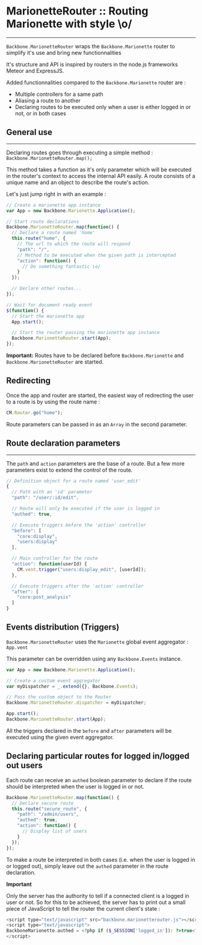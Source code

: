 # MarionetteRouter :: Routing Marionette with style \o/
----

```Backbone.MarionetteRouter``` wraps the ```Backbone.Marionette``` router to simplify it's use and bring new functionnalities

It's structure and API is inspired by routers in the node.js frameworks Meteor and ExpressJS.

Added functionnalities compared to the ```Backbone.Marionette``` router are :

 * Multiple controllers for a same path
 * Aliasing a route to another
 * Declaring routes to be executed only when a user is either logged in or not, or in both cases

## General use
----

Declaring routes goes through executing a simple method : ```Backbone.MarionetteRouter.map();```

This method takes a function as it's only parameter which will be executed in the router's context to access the internal API easily. A route consists of a unique name and an object to describe the route's action.

Let's just jump right in with an example :

```javascript
// Create a marionette app instance
var App = new Backbone.Marionette.Application();

// Start route declarations
Backbone.MarionetteRouter.map(function() {
  // Declare a route named 'home'
  this.route("home", {
    // The url to which the route will respond
    "path": "/",
    // Method to be executed when the given path is intercepted
    "action": function() {
      // Do something fantastic \o/
    }
  });

  // Declare other routes...
});

// Wait for document ready event
$(function() {
  // Start the marionette app
  App.start();

  // Start the router passing the marionette app instance
  Backbone.MarionetteRouter.start(App);
});
```

**Important:** Routes have to be declared before ```Backbone.Marionette``` and ```Backbone.MarionetteRouter``` are started.

## Redirecting

Once the app and router are started, the easiest way of redirecting the user to a route is by using the route name :

```javascript
CM.Router.go("home");
```

Route parameters can be passed in as an ```Array``` in the second parameter.

## Route declaration parameters
----

The ```path``` and ```action``` parameters are the base of a route. But a few more parameters exist to extend the control of the route.

```javascript
// Definition object for a route named 'user_edit'
{
  // Path with an 'id' parameter
  "path": "/user/:id/edit",

  // Route will only be executed if the user is logged in
  "authed": true,

  // Execute triggers before the 'action' controller
  "before": [
    "core:display",
    "users:display"
  ],

  // Main controller for the route
  "action": function(userId) {
    CM.vent.trigger("users:display_edit", [userId]);
  },

  // Execute triggers after the 'action' controller
  "after": [
    "core:post_analysis"
  ]
}
```

## Events distribution (Triggers)

```Backbone.MarionetteRouter``` uses the ```Marionette``` global event aggregator : ```App.vent```

This parameter can be overridden using any ```Backbone.Events``` instance.

```javascript
var App = new Backbone.Marionette.Application();

// Create a custom event aggregator
var myDispatcher = _.extend({}, Backbone.Events);

// Pass the custom object to the Router
Backbone.MarionetteRouter.dispatcher = myDispatcher;

App.start();
Backbone.MarionetteRouter.start(App);
```

All the triggers declared in the ```before``` and ```after``` parameters will be executed using the given event aggregator.

## Declaring particular routes for logged in/logged out users

Each route can receive an ```authed``` boolean parameter to declare if the route should be interpreted when the user is logged in or not.

```javascript
Backbone.MarionetteRouter.map(function() {
  // Declare secure route
  this.route("secure_route", {
    "path": "/admin/users",
    "authed": true,
    "action": function() {
      // Display list of users
    }
  });
});
```
To make a route be interpreted in both cases (i.e. when the user is logged in or logged out),
simply leave out the ```authed``` parameter in the route declaration.

**Important**

Only the server has the authority to tell if a connected client is a logged in user or not.
So for this to be achieved, the server has to print out a small piece of JavaScript to tell the router the current client's state :

```php
<script type="text/javascript" src="backbone.marionetterouter.js"></script>
<script type="text/javascript">
BackboneMarionette.authed = <?php if ($_SESSION['logged_in']): ?>true<?php else: ?>false<?php endif; ?>;
</script>
```